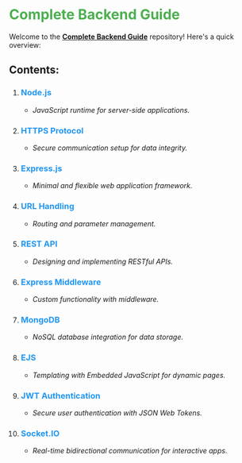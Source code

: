 # <span style="color:#4CAF50">Complete Backend Guide</span>

Welcome to the <span style="text-decoration: underline">**Complete Backend Guide**</span> repository! Here's a quick overview:

## Contents:

1. ### <span style="color:#2196F3">Node.js</span>
    - <span style="font-style: italic">JavaScript runtime for server-side applications.</span>

2. ### <span style="color:#2196F3">HTTPS Protocol</span>
    - <span style="font-style: italic">Secure communication setup for data integrity.</span>

3. ### <span style="color:#2196F3">Express.js</span>
    - <span style="font-style: italic">Minimal and flexible web application framework.</span>

4. ### <span style="color:#2196F3">URL Handling</span>
    - <span style="font-style: italic">Routing and parameter management.</span>

5. ### <span style="color:#2196F3">REST API</span>
    - <span style="font-style: italic">Designing and implementing RESTful APIs.</span>

6. ### <span style="color:#2196F3">Express Middleware</span>
    - <span style="font-style: italic">Custom functionality with middleware.</span>

7. ### <span style="color:#2196F3">MongoDB</span>
    - <span style="font-style: italic">NoSQL database integration for data storage.</span>

8. ### <span style="color:#2196F3">EJS</span>
    - <span style="font-style: italic">Templating with Embedded JavaScript for dynamic pages.</span>

9. ### <span style="color:#2196F3">JWT Authentication</span>
    - <span style="font-style: italic">Secure user authentication with JSON Web Tokens.</span>

10. ### <span style="color:#2196F3">Socket.IO</span>
    - <span style="font-style: italic">Real-time bidirectional communication for interactive apps.</span>
